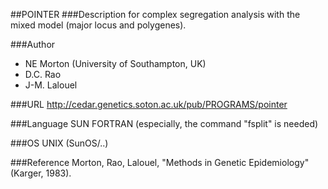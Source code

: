 ##POINTER
###Description
for complex segregation analysis with the mixed model (major locus and polygenes).

###Author
* NE Morton (University of Southampton, UK)
* D.C. Rao
* J-M. Lalouel

###URL
http://cedar.genetics.soton.ac.uk/pub/PROGRAMS/pointer

###Language
SUN FORTRAN (especially, the command "fsplit" is needed)

###OS
UNIX (SunOS/..)

###Reference
Morton, Rao, Lalouel, "Methods in Genetic Epidemiology" (Karger, 1983).


